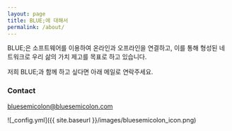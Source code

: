 ```yaml
---
layout: page
title: BLUE;에 대해서
permalink: /about/
---
```


BLUE;은 소프트웨어를 이용하여 온라인과 오프라인을 연결하고, 이를 통해 형성된 네트워크로 우리 삶의 가치 제고를 목표로 하고 있습니다.

저희 BLUE;과 함께 하고 싶다면 아래 메일로 연락주세요.

### Contact 

[bluesemicolon@bluesemicolon.com](mailto:bluesemicolon@bluesemicolon.com)

![_config.yml]({{ site.baseurl }}/images/bluesemicolon_icon.png)
